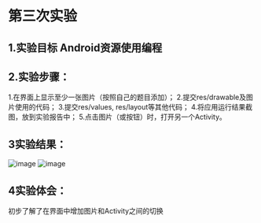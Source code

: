# 第三次实验
## 1.实验目标 Android资源使用编程 
## 2.实验步骤：
1.在界面上显示至少一张图片（按照自己的题目添加）；
2.提交res/drawable及图片使用的代码；
3.提交res/values, res/layout等其他代码；
4.将应用运行结果截图，放到实验报告中；
5.点击图片（或按钮）时，打开另一个Activity。
## 3实验结果：
![image](https://github.com/ChaseChennn/android-labs-2018/blob/master/soft1614080902205/shiyan3-1.png)
![image](https://github.com/ChaseChennn/android-labs-2018/blob/master/soft1614080902205/shiyan3-2.png)
## 4实验体会：
初步了解了在界面中增加图片和Activity之间的切换
